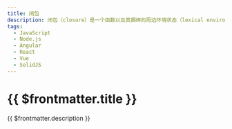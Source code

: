 ```yaml
---
title: 闭包
description: 闭包（closure）是一个函数以及其捆绑的周边环境状态（lexical environment，词法环境）的引用的组合。换而言之，闭包让开发者可以从内部函数访问外部函数的作用域。在 JavaScript 中，闭包会随着函数的创建而被同时创建。
tags:
  - JavaScript
  - Node.js
  - Angular
  - React
  - Vue
  - SolidJS
---
```


# {{ $frontmatter.title }}

{{ $frontmatter.description }}
